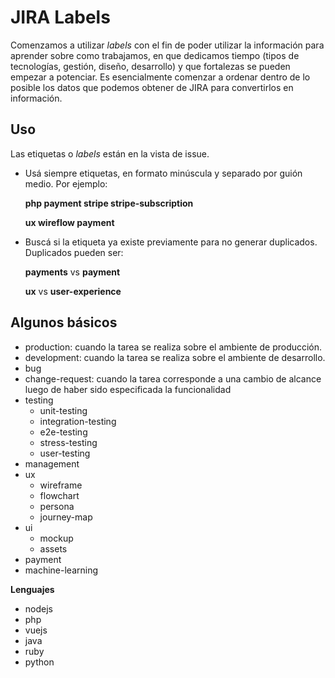 <!-- TITLE: JIRA Labels -->
<!-- SUBTITLE: Una vista rápida sobre como JIRA labels -->

# JIRA Labels
Comenzamos a utilizar *labels* con el fin de poder utilizar la información para aprender sobre como trabajamos, en que dedicamos tiempo (tipos de tecnologías, gestión, diseño, desarrollo) y que fortalezas se pueden empezar a potenciar. Es esencialmente comenzar a ordenar dentro de lo posible los datos que podemos obtener de JIRA para convertirlos en información. 
## Uso
Las etiquetas o *labels* están en la vista de issue.
* Usá siempre etiquetas, en formato minúscula y separado por guión medio. Por ejemplo:

	**php payment stripe stripe-subscription**

	**ux wireflow payment**

* Buscá si la etiqueta ya existe previamente para no generar duplicados. Duplicados pueden ser:
		
  **payments** vs **payment**
		
  **ux** vs **user-experience**
		
		
## Algunos básicos
* production: cuando la tarea se realiza sobre el ambiente de producción.
* development: cuando la tarea se realiza sobre el ambiente de desarrollo.
* bug
* change-request: cuando la tarea corresponde a una cambio de alcance luego de haber sido especificada la funcionalidad
* testing
	* unit-testing
	* integration-testing
	* e2e-testing
	* stress-testing
	* user-testing
* management
* ux
	* wireframe
	* flowchart
	* persona
	* journey-map
* ui
	* mockup
	* assets
* payment
* machine-learning

**Lenguajes**
* nodejs
* php
* vuejs
* java
* ruby
* python